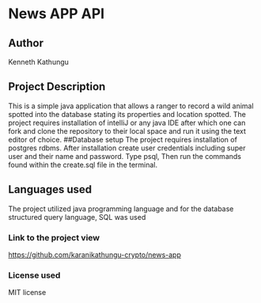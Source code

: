 # News APP API
## Author
Kenneth Kathungu
## Project Description
This is a simple java  application that allows a ranger to record a wild animal spotted into the database stating its properties and location spotted. The project requires installation of intelliJ or any java IDE after which one can fork and clone the repository to their local space and run it using the text editor of choice.
##Database setup
The project requires installation of postgres rdbms. After installation create user credentials including super user and their name and password. Type psql, Then run the commands found within the create.sql file in the terminal.
## Languages used
The project utilized java programming language and for the database structured query language, SQL was used
### Link to the project view
https://github.com/karanikathungu-crypto/news-app
### License used
MIT license